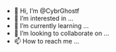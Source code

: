 - 👋 Hi, I’m @CybrGhostf
- 👀 I’m interested in ...
- 🌱 I’m currently learning ...
- 💞️ I’m looking to collaborate on ...
- 📫 How to reach me ...

<!---
CybrGhostf/CybrGhostf is a ✨ special ✨ repository because its `README.md` (this file) appears on your GitHub profile.
You can click the Preview link to take a look at your changes.
--->
